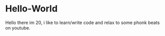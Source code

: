 # Hello-World

Hello there im 20, i like to learn/write code and relax to some phonk beats on youtube.
